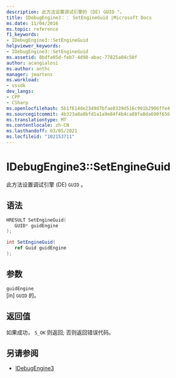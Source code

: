 ```yaml
---
description: 此方法设置调试引擎的 (DE) GUID "。
title: IDebugEngine3：： SetEngineGuid |Microsoft Docs
ms.date: 11/04/2016
ms.topic: reference
f1_keywords:
- IDebugEngine3::SetEngineGuid
helpviewer_keywords:
- IDebugEngine3::SetEngineGuid
ms.assetid: 8bdfa05d-feb7-4d98-abac-77825a04c50f
author: acangialosi
ms.author: anthc
manager: jmartens
ms.workload:
- vssdk
dev_langs:
- CPP
- CSharp
ms.openlocfilehash: 5b1f614de2349d7bfae8339d516c991b2906ffe4
ms.sourcegitcommit: 4b323a8a8bfd1a1a9e84f4b4ca88fa8da690f656
ms.translationtype: MT
ms.contentlocale: zh-CN
ms.lasthandoff: 03/05/2021
ms.locfileid: "102153711"
---
```

# <a name="idebugengine3setengineguid"></a>IDebugEngine3::SetEngineGuid
此方法设置调试引擎 (DE) `GUID` 。

## <a name="syntax"></a>语法

```cpp
HRESULT SetEngineGuid(
   GUID* guidEngine
);
```

```csharp
int SetEngineGuid(
   ref Guid guidEngine
);
```

## <a name="parameters"></a>参数
`guidEngine`\
[in] `GUID` 的。

## <a name="return-value"></a>返回值
 如果成功， `S_OK` 则返回; 否则返回错误代码。

## <a name="see-also"></a>另请参阅
- [IDebugEngine3](../../../extensibility/debugger/reference/idebugengine3.md)
